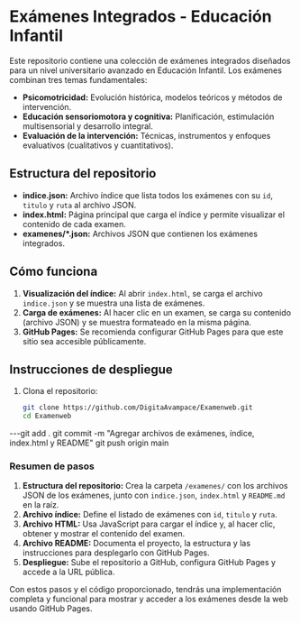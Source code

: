 # Exámenes Integrados - Educación Infantil

Este repositorio contiene una colección de exámenes integrados diseñados para un nivel universitario avanzado en Educación Infantil. Los exámenes combinan tres temas fundamentales:

- **Psicomotricidad:** Evolución histórica, modelos teóricos y métodos de intervención.
- **Educación sensoriomotora y cognitiva:** Planificación, estimulación multisensorial y desarrollo integral.
- **Evaluación de la intervención:** Técnicas, instrumentos y enfoques evaluativos (cualitativos y cuantitativos).

## Estructura del repositorio


- **indice.json:** Archivo índice que lista todos los exámenes con su `id`, `titulo` y `ruta` al archivo JSON.
- **index.html:** Página principal que carga el índice y permite visualizar el contenido de cada examen.
- **examenes/*.json:** Archivos JSON que contienen los exámenes integrados.

## Cómo funciona

1. **Visualización del índice:** Al abrir `index.html`, se carga el archivo `indice.json` y se muestra una lista de exámenes.
2. **Carga de exámenes:** Al hacer clic en un examen, se carga su contenido (archivo JSON) y se muestra formateado en la misma página.
3. **GitHub Pages:** Se recomienda configurar GitHub Pages para que este sitio sea accesible públicamente.

## Instrucciones de despliegue

1. Clona el repositorio:
   ```bash
   git clone https://github.com/DigitaAvampace/Examenweb.git
   cd Examenweb

---git add .
git commit -m "Agregar archivos de exámenes, índice, index.html y README"
git push origin main


### Resumen de pasos

1. **Estructura del repositorio:** Crea la carpeta `/examenes/` con los archivos JSON de los exámenes, junto con `indice.json`, `index.html` y `README.md` en la raíz.
2. **Archivo índice:** Define el listado de exámenes con `id`, `titulo` y `ruta`.
3. **Archivo HTML:** Usa JavaScript para cargar el índice y, al hacer clic, obtener y mostrar el contenido del examen.
4. **Archivo README:** Documenta el proyecto, la estructura y las instrucciones para desplegarlo con GitHub Pages.
5. **Despliegue:** Sube el repositorio a GitHub, configura GitHub Pages y accede a la URL pública.

Con estos pasos y el código proporcionado, tendrás una implementación completa y funcional para mostrar y acceder a los exámenes desde la web usando GitHub Pages.
